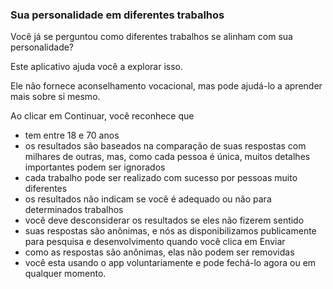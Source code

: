 ### Sua personalidade em diferentes trabalhos

Você já se perguntou como diferentes trabalhos se alinham com sua personalidade?

Este aplicativo ajuda você a explorar isso.

Ele não fornece aconselhamento vocacional, mas pode ajudá-lo a aprender mais sobre si mesmo.

Ao clicar em Continuar, você reconhece que

* tem entre 18 e 70 anos
* os resultados são baseados na comparação de suas respostas com milhares de outras, mas, como cada pessoa é única, muitos detalhes importantes podem ser ignorados
* cada trabalho pode ser realizado com sucesso por pessoas muito diferentes
* os resultados não indicam se você é adequado ou não para determinados trabalhos
* você deve desconsiderar os resultados se eles não fizerem sentido
* suas respostas são anônimas, e nós as disponibilizamos publicamente para pesquisa e desenvolvimento quando você clica em Enviar
* como as respostas são anônimas, elas não podem ser removidas
* você esta usando o app voluntariamente e pode fechá-lo agora ou em qualquer momento.